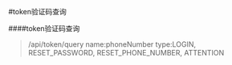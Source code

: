 #token验证码查询

####token验证码查询
>/api/token/query
>name:phoneNumber
>type:LOGIN, RESET_PASSWORD, RESET_PHONE_NUMBER, ATTENTION
